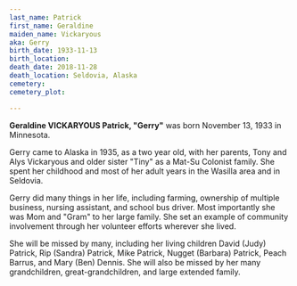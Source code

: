 ```yaml
---
last_name: Patrick
first_name: Geraldine 
maiden_name: Vickaryous
aka: Gerry
birth_date: 1933-11-13
birth_location: 
death_date: 2018-11-28
death_location: Seldovia, Alaska
cemetery: 
cemetery_plot: 

---
```

**Geraldine VICKARYOUS Patrick, "Gerry"** was born November 13, 1933 in Minnesota.


Gerry came to Alaska in 1935, as a two year old, with her parents, Tony and Alys Vickaryous and older sister "Tiny" as a Mat-Su Colonist family. She spent her childhood and most of her adult years in the Wasilla area and in Seldovia. 

Gerry did many things in her life, including farming, ownership of multiple business, nursing assistant, and school bus driver. Most importantly she was Mom and "Gram" to her large family. She set an example of community involvement through her volunteer efforts wherever she lived. 

She will be missed by many, including her living children David (Judy) Patrick, Rip (Sandra) Patrick, Mike Patrick, Nugget (Barbara) Patrick, Peach Barrus, and Mary (Ben) Dennis. She will also be missed by her many grandchildren, great-grandchildren, and large extended family.